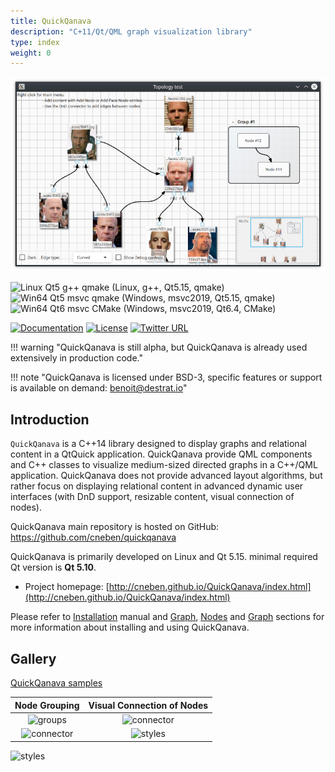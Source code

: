 ```yaml
---
title: QuickQanava
description: "C+11/Qt/QML graph visualization library"
type: index
weight: 0
---
```

![home](images/home.png)


![Linux Qt5 g++ qmake](https://github.com/cneben/QuickQanava/actions/workflows/build-linux-qt5.yml/badge.svg)  (Linux, g++, Qt5.15, qmake)
![Win64 Qt5 msvc qmake](https://github.com/cneben/QuickQanava/actions/workflows/build-win64-qt5.yml/badge.svg) (Windows, msvc2019, Qt5.15, qmake)
![Win64 Qt6 msvc CMake](https://github.com/cneben/QuickQanava/actions/workflows/build-win64-qt6.yml/badge.svg) (Windows, msvc2019, Qt6.4, CMake)

[![Documentation](https://img.shields.io/badge/docs-doxygen-blue.svg)](http://www.destrat.io/quickqanava/doc)
[![License](https://img.shields.io/badge/License-BSD%203--Clause-blue.svg)](https://opensource.org/licenses/BSD-3-Clause)
[![Twitter URL](https://img.shields.io/twitter/url/https/twitter.com/fold_left.svg?style=social&label=Follow%20%40QuickQanava)](https://twitter.com/QuickQanava)

!!! warning "QuickQanava is still alpha, but QuickQanava is already used extensively in production code."

!!! note "QuickQanava is licensed under BSD-3, specific features or support is available on demand: benoit@destrat.io"

## Introduction

`QuickQanava` is a C++14 library designed to display graphs and relational content in a QtQuick application. QuickQanava provide QML components and C++ classes to visualize medium-sized directed graphs in a C++/QML application. QuickQanava does not provide advanced layout algorithms, but rather focus on displaying relational content in advanced dynamic user interfaces (with DnD support, resizable content, visual connection of nodes).

QuickQanava main repository is hosted on GitHub: https://github.com/cneben/quickqanava

QuickQanava is primarily developed on Linux and Qt 5.15. minimal required Qt version is **Qt 5.10**.

+ Project homepage: [http://cneben.github.io/QuickQanava/index.html](http://cneben.github.io/QuickQanava/index.html)

Please refer to [Installation](installation.md) manual and [Graph](graph.md), [Nodes](nodes.md) and [Graph](edges.md) sections for more information about installing and using QuickQanava.

## Gallery

[QuickQanava samples](samples.md)

| Node Grouping                | Visual Connection of Nodes         | 
| :---:                       | :---:             | 
| ![groups](nodes/sample-groups.gif) | ![connector](images/sample-nodes.gif) | 
| ![connector](images/sample-dataflow-short.gif) | ![styles](images/sample-styles.gif) | 

![styles](samples/topology.png)

